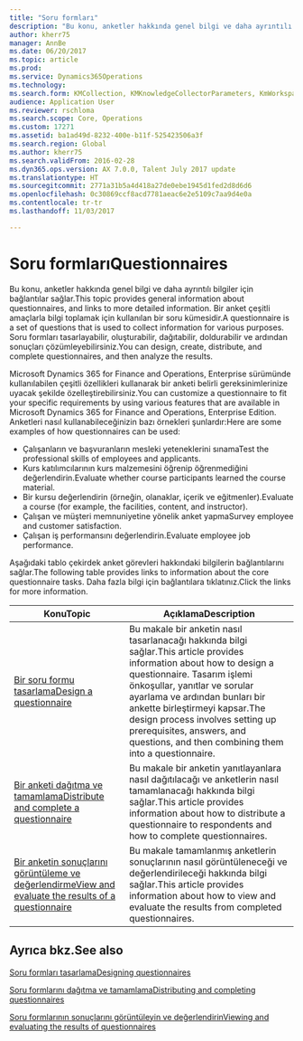 ```yaml
---
title: "Soru formları"
description: "Bu konu, anketler hakkında genel bilgi ve daha ayrıntılı bilgiler için bağlantılar sağlar. Bir anket çeşitli amaçlarla bilgi toplamak için kullanılan bir soru kümesidir. Soru formları tasarlayabilir, oluşturabilir, dağıtabilir, doldurabilir ve ardından sonuçları çözümleyebilirsiniz."
author: kherr75
manager: AnnBe
ms.date: 06/20/2017
ms.topic: article
ms.prod: 
ms.service: Dynamics365Operations
ms.technology: 
ms.search.form: KMCollection, KMKnowledgeCollectorParameters, KmWorkspace
audience: Application User
ms.reviewer: rschloma
ms.search.scope: Core, Operations
ms.custom: 17271
ms.assetid: ba1ad49d-8232-400e-b11f-525423506a3f
ms.search.region: Global
ms.author: kherr75
ms.search.validFrom: 2016-02-28
ms.dyn365.ops.version: AX 7.0.0, Talent July 2017 update
ms.translationtype: HT
ms.sourcegitcommit: 2771a31b5a4d418a27de0ebe1945d1fed2d8d6d6
ms.openlocfilehash: 0c30869ccf8acd7781aeac6e2e5109c7aa9d4e0a
ms.contentlocale: tr-tr
ms.lasthandoff: 11/03/2017

---
```


# <a name="questionnaires"></a><span data-ttu-id="d3d50-105">Soru formları</span><span class="sxs-lookup"><span data-stu-id="d3d50-105">Questionnaires</span></span>

<span data-ttu-id="d3d50-106">Bu konu, anketler hakkında genel bilgi ve daha ayrıntılı bilgiler için bağlantılar sağlar.</span><span class="sxs-lookup"><span data-stu-id="d3d50-106">This topic provides general information about questionnaires, and links to more detailed information.</span></span> <span data-ttu-id="d3d50-107">Bir anket çeşitli amaçlarla bilgi toplamak için kullanılan bir soru kümesidir.</span><span class="sxs-lookup"><span data-stu-id="d3d50-107">A questionnaire is a set of questions that is used to collect information for various purposes.</span></span> <span data-ttu-id="d3d50-108">Soru formları tasarlayabilir, oluşturabilir, dağıtabilir, doldurabilir ve ardından sonuçları çözümleyebilirsiniz.</span><span class="sxs-lookup"><span data-stu-id="d3d50-108">You can design, create, distribute, and complete questionnaires, and then analyze the results.</span></span> 

<span data-ttu-id="d3d50-109">Microsoft Dynamics 365 for Finance and Operations, Enterprise sürümünde kullanılabilen çeşitli özellikleri kullanarak bir anketi belirli gereksinimlerinize uyacak şekilde özelleştirebilirsiniz.</span><span class="sxs-lookup"><span data-stu-id="d3d50-109">You can customize a questionnaire to fit your specific requirements by using various features that are available in Microsoft Dynamics 365 for Finance and Operations, Enterprise Edition.</span></span> <span data-ttu-id="d3d50-110">Anketleri nasıl kullanabileceğinizin bazı örnekleri şunlardır:</span><span class="sxs-lookup"><span data-stu-id="d3d50-110">Here are some examples of how questionnaires can be used:</span></span>

-   <span data-ttu-id="d3d50-111">Çalışanların ve başvuranların mesleki yeteneklerini sınama</span><span class="sxs-lookup"><span data-stu-id="d3d50-111">Test the professional skills of employees and applicants.</span></span>
-   <span data-ttu-id="d3d50-112">Kurs katılımcılarının kurs malzemesini öğrenip öğrenmediğini değerlendirin.</span><span class="sxs-lookup"><span data-stu-id="d3d50-112">Evaluate whether course participants learned the course material.</span></span>
-   <span data-ttu-id="d3d50-113">Bir kursu değerlendirin (örneğin, olanaklar, içerik ve eğitmenler).</span><span class="sxs-lookup"><span data-stu-id="d3d50-113">Evaluate a course (for example, the facilities, content, and instructor).</span></span>
-   <span data-ttu-id="d3d50-114">Çalışan ve müşteri memnuniyetine yönelik anket yapma</span><span class="sxs-lookup"><span data-stu-id="d3d50-114">Survey employee and customer satisfaction.</span></span>
-   <span data-ttu-id="d3d50-115">Çalışan iş performansını değerlendirin.</span><span class="sxs-lookup"><span data-stu-id="d3d50-115">Evaluate employee job performance.</span></span>

<span data-ttu-id="d3d50-116">Aşağıdaki tablo çekirdek anket görevleri hakkındaki bilgilerin bağlantılarını sağlar.</span><span class="sxs-lookup"><span data-stu-id="d3d50-116">The following table provides links to information about the core questionnaire tasks.</span></span> <span data-ttu-id="d3d50-117">Daha fazla bilgi için bağlantılara tıklatınız.</span><span class="sxs-lookup"><span data-stu-id="d3d50-117">Click the links for more information.</span></span>

| <span data-ttu-id="d3d50-118">Konu</span><span class="sxs-lookup"><span data-stu-id="d3d50-118">Topic</span></span>| <span data-ttu-id="d3d50-119">Açıklama</span><span class="sxs-lookup"><span data-stu-id="d3d50-119">Description</span></span>|
|------|------------|
| [<span data-ttu-id="d3d50-120">Bir soru formu tasarlama</span><span class="sxs-lookup"><span data-stu-id="d3d50-120">Design a questionnaire</span></span>](design-questionnaires.md)  | <span data-ttu-id="d3d50-121">Bu makale bir anketin nasıl tasarlanacağı hakkında bilgi sağlar.</span><span class="sxs-lookup"><span data-stu-id="d3d50-121">This article provides information about how to design a questionnaire.</span></span> <span data-ttu-id="d3d50-122">Tasarım işlemi önkoşullar, yanıtlar ve sorular ayarlama ve ardından bunları bir ankette birleştirmeyi kapsar.</span><span class="sxs-lookup"><span data-stu-id="d3d50-122">The design process involves setting up prerequisites, answers, and questions, and then combining them into a questionnaire.</span></span> |
| [<span data-ttu-id="d3d50-123">Bir anketi dağıtma ve tamamlama</span><span class="sxs-lookup"><span data-stu-id="d3d50-123">Distribute and complete a questionnaire</span></span>](distribute-questionnaires.md)  | <span data-ttu-id="d3d50-124">Bu makale bir anketin yanıtlayanlara nasıl dağıtılacağı ve anketlerin nasıl tamamlanacağı hakkında bilgi sağlar.</span><span class="sxs-lookup"><span data-stu-id="d3d50-124">This article provides information about how to distribute a questionnaire to respondents and how to complete questionnaires.</span></span>                                                                       |
| [<span data-ttu-id="d3d50-125">Bir anketin sonuçlarını görüntüleme ve değerlendirme</span><span class="sxs-lookup"><span data-stu-id="d3d50-125">View and evaluate the results of a questionnaire</span></span>](evaluate-questionnaire-results.md) | <span data-ttu-id="d3d50-126">Bu makale tamamlanmış anketlerin sonuçlarının nasıl görüntüleneceği ve değerlendirileceği hakkında bilgi sağlar.</span><span class="sxs-lookup"><span data-stu-id="d3d50-126">This article provides information about how to view and evaluate the results from completed questionnaires.</span></span>                                                                                        |



<a name="see-also"></a><span data-ttu-id="d3d50-127">Ayrıca bkz.</span><span class="sxs-lookup"><span data-stu-id="d3d50-127">See also</span></span>
--------

[<span data-ttu-id="d3d50-128">Soru formları tasarlama</span><span class="sxs-lookup"><span data-stu-id="d3d50-128">Designing questionnaires</span></span>](design-questionnaires.md)

[<span data-ttu-id="d3d50-129">Soru formlarını dağıtma ve tamamlama</span><span class="sxs-lookup"><span data-stu-id="d3d50-129">Distributing and completing questionnaires</span></span>](distribute-questionnaires.md)

[<span data-ttu-id="d3d50-130">Soru formlarının sonuçlarını görüntüleyin ve değerlendirin</span><span class="sxs-lookup"><span data-stu-id="d3d50-130">Viewing and evaluating the results of questionnaires</span></span>](evaluate-questionnaire-results.md)



